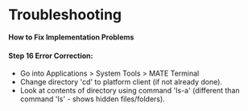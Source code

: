 # Troubleshooting
**How to Fix Implementation Problems**
#### Step 16 Error Correction:
- Go into Applications > System Tools > MATE Terminal
- Change directory 'cd' to platform client (if not already done).
- Look at contents of directory using command 'Is-a' (different than command 'Is' - shows hidden files/folders).
